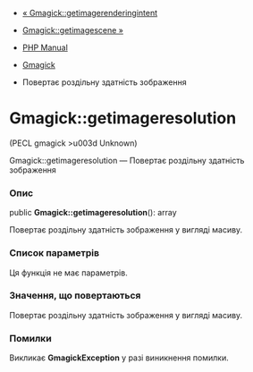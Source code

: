 - [«
Gmagick::getimagerenderingintent](gmagick.getimagerenderingintent.md)
- [Gmagick::getimagescene »](gmagick.getimagescene.md)

- [PHP Manual](index.md)
- [Gmagick](class.gmagick.md)
- Повертає роздільну здатність зображення

# Gmagick::getimageresolution

(PECL gmagick \>u003d Unknown)

Gmagick::getimageresolution — Повертає роздільну здатність зображення

### Опис

public **Gmagick::getimageresolution**(): array

Повертає роздільну здатність зображення у вигляді масиву.

### Список параметрів

Ця функція не має параметрів.

### Значення, що повертаються

Повертає роздільну здатність зображення у вигляді масиву.

### Помилки

Викликає **GmagickException** у разі виникнення помилки.
